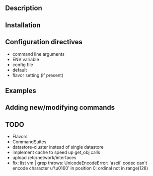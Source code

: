 Description
-----------

Installation
------------

Configuration directives
------------------------
 - command line arguments
 - ENV variable
 - config file
 - default
 - flavor setting (if present)

Examples
--------

Adding new/modifying commands
-----------------------------

TODO
----
 - Flavors
 - CommandSuites
 - datastore-cluster instead of single datastore
 - implement cache to speed up get_obj calls
 - upload /etc/network/interfaces
 - fix: list vm | grep <str> throws:
    UnicodeEncodeError: 'ascii' codec can't encode character u'\u0160' in position 0: ordinal not in range(128)
